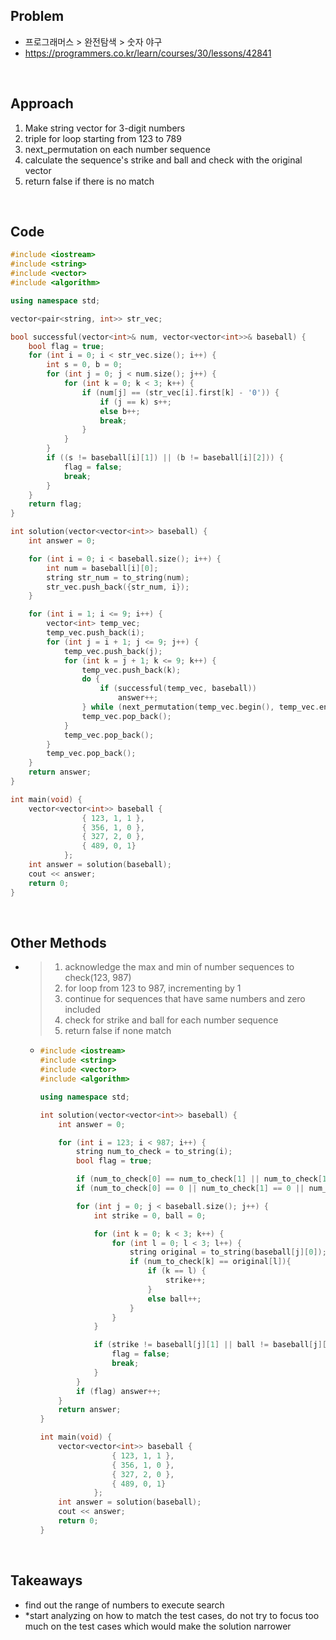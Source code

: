## Problem

- 프로그래머스 > 완전탐색 > 숫자 야구
- https://programmers.co.kr/learn/courses/30/lessons/42841

<br/>

## Approach

1. Make string vector for 3-digit numbers
2. triple for loop starting from 123 to 789
3. next_permutation on each number sequence
4. calculate the sequence's strike and ball and check with the original vector
5. return false if there is no match

<br/>

## Code

```c++
#include <iostream>
#include <string>
#include <vector>
#include <algorithm>

using namespace std;

vector<pair<string, int>> str_vec;

bool successful(vector<int>& num, vector<vector<int>>& baseball) {
    bool flag = true;
    for (int i = 0; i < str_vec.size(); i++) {
        int s = 0, b = 0;
        for (int j = 0; j < num.size(); j++) {
            for (int k = 0; k < 3; k++) {
                if (num[j] == (str_vec[i].first[k] - '0')) {
                    if (j == k) s++;
                    else b++;
                    break;
                }
            }
        }
        if ((s != baseball[i][1]) || (b != baseball[i][2])) {
            flag = false;
            break;
        }
    }
    return flag;
}

int solution(vector<vector<int>> baseball) {
    int answer = 0;

    for (int i = 0; i < baseball.size(); i++) {
        int num = baseball[i][0];
        string str_num = to_string(num);
        str_vec.push_back({str_num, i});
    }

    for (int i = 1; i <= 9; i++) {
        vector<int> temp_vec;
        temp_vec.push_back(i);
        for (int j = i + 1; j <= 9; j++) {
            temp_vec.push_back(j);
            for (int k = j + 1; k <= 9; k++) {
                temp_vec.push_back(k);
                do {
                    if (successful(temp_vec, baseball))
                        answer++;
                } while (next_permutation(temp_vec.begin(), temp_vec.end()));
                temp_vec.pop_back();
            }
            temp_vec.pop_back();
        }
        temp_vec.pop_back();
    }
    return answer;
}

int main(void) {
    vector<vector<int>> baseball {
				{ 123, 1, 1 },
				{ 356, 1, 0 },
				{ 327, 2, 0 },
                { 489, 0, 1}
			};
    int answer = solution(baseball);
    cout << answer;
    return 0;
}
```

<br/>

## Other Methods

- > 1. acknowledge the max and min of number sequences to check(123, 987)
  > 2. for loop from 123 to 987, incrementing by 1
  > 3. continue for sequences that have same numbers and zero included
  > 4. check for strike and ball for each number sequence
  > 5. return false if none match

  - ```c++
    #include <iostream>
    #include <string>
    #include <vector>
    #include <algorithm>

    using namespace std;

    int solution(vector<vector<int>> baseball) {
        int answer = 0;

        for (int i = 123; i < 987; i++) {
            string num_to_check = to_string(i);
            bool flag = true;

            if (num_to_check[0] == num_to_check[1] || num_to_check[1] == num_to_check[2] || num_to_check[2] == num_to_check[0]) continue;
            if (num_to_check[0] == 0 || num_to_check[1] == 0 || num_to_check[2] == 0) continue;

            for (int j = 0; j < baseball.size(); j++) {
                int strike = 0, ball = 0;

                for (int k = 0; k < 3; k++) {
                    for (int l = 0; l < 3; l++) {
                        string original = to_string(baseball[j][0]);
                        if (num_to_check[k] == original[l]){
                            if (k == l) {
                                strike++;
                            }
                            else ball++;
                        }
                    }
                }

                if (strike != baseball[j][1] || ball != baseball[j][2]) {
                    flag = false;
                    break;
                }
            }
            if (flag) answer++;
        }
        return answer;
    }

    int main(void) {
        vector<vector<int>> baseball {
    				{ 123, 1, 1 },
    				{ 356, 1, 0 },
    				{ 327, 2, 0 },
                    { 489, 0, 1}
    			};
        int answer = solution(baseball);
        cout << answer;
        return 0;
    }
    ```

<br/>

## Takeaways

- find out the range of numbers to execute search
- \*start analyzing on how to match the test cases, do not try to focus too much on the test cases which would make the solution narrower
